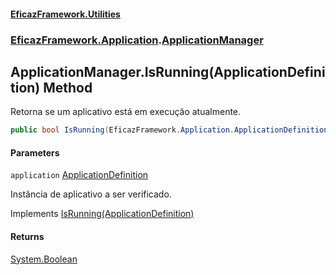#### [EficazFramework.Utilities](EficazFrameworkUtilities.md 'EficazFramework Utilities')
### [EficazFramework.Application](EficazFrameworkUtilities.md#EficazFramework.Application 'EficazFramework.Application').[ApplicationManager](EficazFramework.Application/ApplicationManager.md 'EficazFramework.Application.ApplicationManager')

## ApplicationManager.IsRunning(ApplicationDefinition) Method

Retorna se um aplicativo está em execução atualmente.

```csharp
public bool IsRunning(EficazFramework.Application.ApplicationDefinition application);
```
#### Parameters

<a name='EficazFramework.Application.ApplicationManager.IsRunning(EficazFramework.Application.ApplicationDefinition).application'></a>

`application` [ApplicationDefinition](EficazFramework.Application/ApplicationDefinition.md 'EficazFramework.Application.ApplicationDefinition')

Instância de aplicativo a ser verificado.

Implements [IsRunning(ApplicationDefinition)](EficazFramework.Application/IApplicationManager/IsRunning(ApplicationDefinition).md 'EficazFramework.Application.IApplicationManager.IsRunning(EficazFramework.Application.ApplicationDefinition)')

#### Returns
[System.Boolean](https://docs.microsoft.com/en-us/dotnet/api/System.Boolean 'System.Boolean')